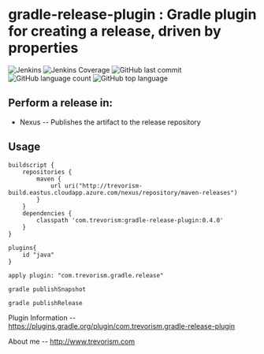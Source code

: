 # gradle-release-plugin : Gradle plugin for creating a release, driven by properties
![Jenkins](https://img.shields.io/jenkins/build/http/trevorism-build.eastus.cloudapp.azure.com/gradle-release-plugin)
![Jenkins Coverage](https://img.shields.io/jenkins/coverage/jacoco/http/trevorism-build.eastus.cloudapp.azure.com/gradle-release-plugin)
![GitHub last commit](https://img.shields.io/github/last-commit/trevorism/gradle-release-plugin)
![GitHub language count](https://img.shields.io/github/languages/count/trevorism/gradle-release-plugin)
![GitHub top language](https://img.shields.io/github/languages/top/trevorism/gradle-release-plugin)


## Perform a release in:

* Nexus -- Publishes the artifact to the release repository

## Usage

```$xslt
buildscript {
    repositories {
        maven {
            url uri("http://trevorism-build.eastus.cloudapp.azure.com/nexus/repository/maven-releases")
        }
    }
    dependencies {
        classpath 'com.trevorism:gradle-release-plugin:0.4.0'
    }
}

plugins{
    id "java"
}

apply plugin: "com.trevorism.gradle.release"
```

`gradle publishSnapshot`

`gradle publishRelease`


Plugin Information -- https://plugins.gradle.org/plugin/com.trevorism.gradle-release-plugin

About me -- http://www.trevorism.com